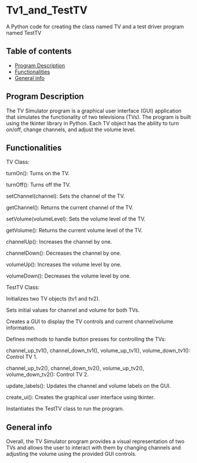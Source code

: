 # Tv1_and_TestTV
A Python code for creating the class named TV and a test driver program named TestTV

## Table of contents
* [Program Description](#program-description)
* [Functionalities](#functionalities)
* [General info](#general-info)

## Program Description
The TV Simulator program is a graphical user interface (GUI) application that simulates the functionality of two televisions (TVs). The program is built using the tkinter library in Python. Each TV object has the ability to turn on/off, change channels, and adjust the volume level.

## Functionalities
TV Class:

turnOn(): Turns on the TV.

turnOff(): Turns off the TV.

setChannel(channel): Sets the channel of the TV.

getChannel(): Returns the current channel of the TV.

setVolume(volumeLevel): Sets the volume level of the TV.

getVolume(): Returns the current volume level of the TV.

channelUp(): Increases the channel by one.

channelDown(): Decreases the channel by one.

volumeUp(): Increases the volume level by one.

volumeDown(): Decreases the volume level by one.

TestTV Class:

Initializes two TV objects (tv1 and tv2).

Sets initial values for channel and volume for both TVs.

Creates a GUI to display the TV controls and current channel/volume information.

Defines methods to handle button presses for controlling the TVs:

channel_up_tv1(), channel_down_tv1(), volume_up_tv1(), volume_down_tv1(): Control TV 1.

channel_up_tv2(), channel_down_tv2(), volume_up_tv2(), volume_down_tv2(): Control TV 2.

update_labels(): Updates the channel and volume labels on the GUI.

create_ui(): Creates the graphical user interface using tkinter.

Instantiates the TestTV class to run the program.

## General info
Overall, the TV Simulator program provides a visual representation of two TVs and allows the user to interact with them by changing channels and adjusting the volume using the provided GUI controls.
	